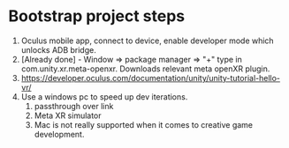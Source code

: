 # Bootstrap project steps

1. Oculus mobile app, connect to device, enable developer mode which unlocks ADB bridge.
2. [Already done] - Window => package manager => "+" type in com.unity.xr.meta-openxr. Downloads relevant meta openXR plugin.
3. https://developer.oculus.com/documentation/unity/unity-tutorial-hello-vr/
4. Use a windows pc to speed up dev iterations.
   1. passthrough over link
   2. Meta XR simulator
   3. Mac is not really supported when it comes to creative game development.
